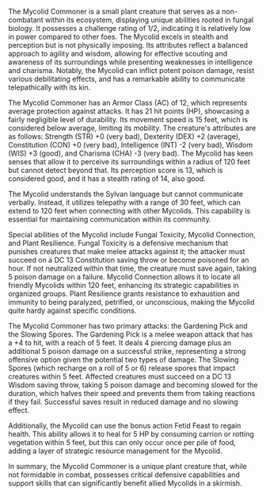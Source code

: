 The Mycolid Commoner is a small plant creature that serves as a non-combatant within its ecosystem, displaying unique abilities rooted in fungal biology. It possesses a challenge rating of 1/2, indicating it is relatively low in power compared to other foes. The Mycolid excels in stealth and perception but is not physically imposing. Its attributes reflect a balanced approach to agility and wisdom, allowing for effective scouting and awareness of its surroundings while presenting weaknesses in intelligence and charisma. Notably, the Mycolid can inflict potent poison damage, resist various debilitating effects, and has a remarkable ability to communicate telepathically with its kin.

The Mycolid Commoner has an Armor Class (AC) of 12, which represents average protection against attacks. It has 21 hit points (HP), showcasing a fairly negligible level of durability. Its movement speed is 15 feet, which is considered below average, limiting its mobility. The creature's attributes are as follows: Strength (STR) +0 (very bad), Dexterity (DEX) +2 (average), Constitution (CON) +0 (very bad), Intelligence (INT) -2 (very bad), Wisdom (WIS) +3 (good), and Charisma (CHA) -3 (very bad). The Mycolid has keen senses that allow it to perceive its surroundings within a radius of 120 feet but cannot detect beyond that. Its perception score is 13, which is considered good, and it has a stealth rating of 14, also good.

The Mycolid understands the Sylvan language but cannot communicate verbally. Instead, it utilizes telepathy with a range of 30 feet, which can extend to 120 feet when connecting with other Mycolids. This capability is essential for maintaining communication within its community.

Special abilities of the Mycolid include Fungal Toxicity, Mycolid Connection, and Plant Resilience. Fungal Toxicity is a defensive mechanism that punishes creatures that make melee attacks against it; the attacker must succeed on a DC 13 Constitution saving throw or become poisoned for an hour. If not neutralized within that time, the creature must save again, taking 5 poison damage on a failure. Mycolid Connection allows it to locate all friendly Mycolids within 120 feet, enhancing its strategic capabilities in organized groups. Plant Resilience grants resistance to exhaustion and immunity to being paralyzed, petrified, or unconscious, making the Mycolid quite hardy against specific conditions.

The Mycolid Commoner has two primary attacks: the Gardening Pick and the Slowing Spores. The Gardening Pick is a melee weapon attack that has a +4 to hit, with a reach of 5 feet. It deals 4 piercing damage plus an additional 5 poison damage on a successful strike, representing a strong offensive option given the potential two types of damage. The Slowing Spores (which recharge on a roll of 5 or 6) release spores that impact creatures within 5 feet. Affected creatures must succeed on a DC 13 Wisdom saving throw, taking 5 poison damage and becoming slowed for the duration, which halves their speed and prevents them from taking reactions if they fail. Successful saves result in reduced damage and no slowing effect.

Additionally, the Mycolid can use the bonus action Fetid Feast to regain health. This ability allows it to heal for 5 HP by consuming carrion or rotting vegetation within 5 feet, but this can only occur once per pile of food, adding a layer of strategic resource management for the Mycolid.

In summary, the Mycolid Commoner is a unique plant creature that, while not formidable in combat, possesses critical defensive capabilities and support skills that can significantly benefit allied Mycolids in a skirmish.